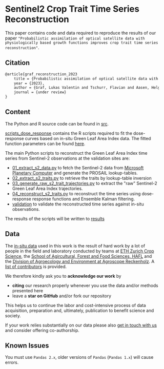 # Sentinel2 Crop Trait Time Series Reconstruction

This paper contains code and data required to reproduce the results 
of our paper `"Probabilistic assimilation of optical satellite data with physiologically based growth functions improves crop trait time series reconstruction"`.

## Citation

```latex
@article{graf_reconstruction_2023
    title = {Probabilistic assimilation of optical satellite data with physiologically based growth functions improves crop trait time series reconstruction},
    year = {2023},
    author = {Graf, Lukas Valentin and Tschurr, Flavian and Aasen, Helge and Walter, Achim},
    journal = {under review}
}
```

## Content
The Python and R source code can be found in [src](src).

[scripts_dose_response](src/scripts_dose_response/) contains the R scripts required to fit the dose-response curves based on in-situ Green Leaf Area Index data. The fitted function parameters can be found [here](data/dose_reponse_in-situ/output/).

The main Python scripts to reconstruct the Green Leaf Area Index time series from Sentinel-2 observations at the validation sites are:

- [01_extract_s2_data.py](src/01_extract_s2_data.py) to fetch the Sentinel-2 data from [Microsoft Planetary Computer](https://planetarycomputer.microsoft.com/) and generate the PROSAIL lookup-tables.
- [02_extract_s2_traits.py](src/02_extract_s2_traits.py) to retrieve the traits by lookup-table inversion
- [03_generate_raw_s2_trait_trajectories.py](src/03_generate_raw_s2_trait_trajectories.py) to extract the "raw" Sentinel-2 Green Leaf Area Index trajectories.
- [04_reconstruct_s2_traits.py](src/04_reconstruct_s2_traits.py) to reconstruct the time series using dose-response response functions and Ensemble Kalman filtering.
- [validation](src/validation/) to validate the reconstructed time series against in-situ observations.

The results of the scripts will be written to [results](results/)


## Data

The [in-situ data](data/in-situ/) used in this work is the result of hard work by a lot of people in the field and laboratory conducted by teams at [ETH Zurich Crop Science](https://kp.ethz.ch/), the [School of Agircultural, Forest and Food Sciences, HAFL](https://www.bfh.ch/hafl/en/) and the [Division of Agroecology and Environment at Agroscope Reckenholz](https://www.agroscope.admin.ch/agroscope/en/home/about-us/organization/competence-divisions-strategic-research-divisions/agroecology-environment.html). A [list of contributors](data/AUTHORS.txt) is provided.

We therefore kindly ask you to **acknowledge our work** by

* **citing** our research properly whenever you use the data and/or methods presented here
* leave a **star on GitHub** and/or fork our repository

This helps us to continue the labor and cost-intensive process of data acquisition, preparation and, ultimately, publication to benefit science and society.

If your work relies substantially on our data please also [get in touch with us](https://www.eoa-team.net/) and consider offering co-authorship.

## Known Issues

You must use `Pandas 2.x`, older versions of `Pandas` (`Pandas 1.x`) will cause errors.
